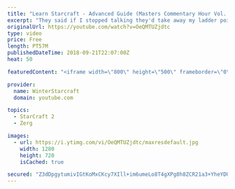 ```yaml
---
title: "Learn Starcraft - Advanced Guide (Masters Commentary Hour Vol. 1)"
excerpt: "They said if I stopped talking they'd take away my ladder points. Next one I upload will have more terran/toss blame RNGesus."
originalUrl: https://youtube.com/watch?v=OeQMTUZjdtc
type: video
price: Free
length: PT57M
publishedDateTime: 2018-09-21T22:07:00Z
heat: 50

featuredContent: "<iframe width=\"800\" height=\"500\" frameborder=\"0\" src=\"https://www.youtube.com/embed/OeQMTUZjdtc\" allow=\"accelerometer; autoplay; encrypted-media; gyroscope; picture-in-picture\" allowfullscreen></iframe>"

provider:
  name: WinterStarcraft
  domain: youtube.com

topics:
  - StarCraft 2
  - Zerg

images:
  - url: https://i.ytimg.com/vi/OeQMTUZjdtc/maxresdefault.jpg
    width: 1280
    height: 720
    isCached: true

secured: "Z3dDpgytumivIGtKoMxCKcy7XIll+im6umeLo8T4gXPg8h8ZCR21a3+YheYDUeipGM9fJmiKP1sAXUu4F78q9hlK70CujzEWdos31pXPCrDXBQH6ysFo/ZVfh/BEZ84TNtg/197ZbtrZq/A22n/mLD5Tue26p1Cnbc+133tKKevRzHIqmpF+j56GwWwNyVYDMXOeLFTU4zOyhPR6cjGiWxhSG6VpIyOdxerJX6sqZlnl/c/4lS4BZiKWfxl3n5/p4UBJcqzds9Ib6SyRUDg+uniKHWbejv/GcAyZE5mLWh8qSBUW5VPYIeuScgBdQvcjbKBuKAPomSluo/Jh8r9AfBj8ng5vvaqnkSeYuwTXP3lhoV+E+M+/dZa6UiHBfxA0xYIxXIb32nb5udyI4dUULgcx8gIR3jYT8ydWNtS9nOk=;W+fUXFF8EOaKvYqlt5vd0Q=="
---
```


